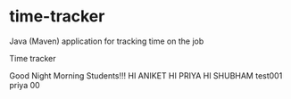 # time-tracker
Java (Maven) application for tracking time on the job

Time tracker

Good Night Morning Students!!!
HI ANIKET
HI PRIYA
HI SHUBHAM
test001
priya 00
